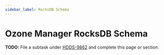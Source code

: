 ```yaml
---
sidebar_label: RocksDB Schema
---
```


# Ozone Manager RocksDB Schema

**TODO:** File a subtask under [HDDS-9862](https://issues.apache.org/jira/browse/HDDS-9862) and complete this page or section.
